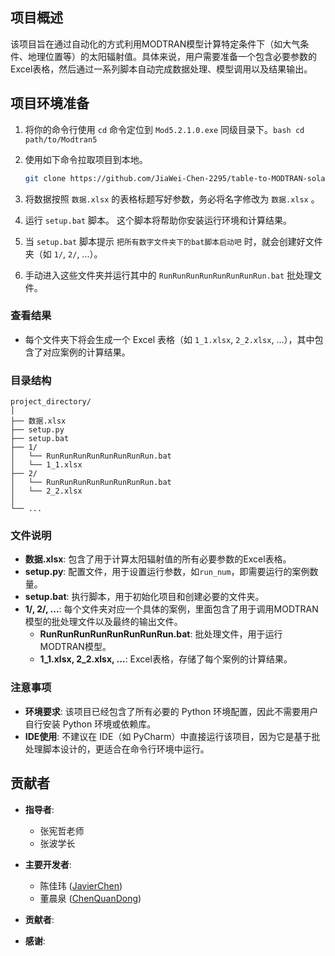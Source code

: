 ## 项目概述

该项目旨在通过自动化的方式利用MODTRAN模型计算特定条件下（如大气条件、地理位置等）的太阳辐射值。具体来说，用户需要准备一个包含必要参数的Excel表格，然后通过一系列脚本自动完成数据处理、模型调用以及结果输出。

## 项目环境准备

1. 将你的命令行使用 `cd` 命令定位到 `Mod5.2.1.0.exe` 同级目录下。```bash cd path/to/Modtran5```
2. 使用如下命令拉取项目到本地。
   
   ```bash
   git clone https://github.com/JiaWei-Chen-2295/table-to-MODTRAN-solar-radiation.git
   ```  
3. 将数据按照 `数据.xlsx` 的表格标题写好参数，务必将名字修改为 `数据.xlsx` 。
4. 运行 `setup.bat` 脚本。 这个脚本将帮助你安装运行环境和计算结果。
5. 当 `setup.bat` 脚本提示 `把所有数字文件夹下的bat脚本启动吧` 时，就会创建好文件夹（如 `1/`, `2/`, ...）。
6. 手动进入这些文件夹并运行其中的 `RunRunRunRunRunRunRunRun.bat` 批处理文件。

### 查看结果
  - 每个文件夹下将会生成一个 Excel 表格（如 `1_1.xlsx`, `2_2.xlsx`, ...），其中包含了对应案例的计算结果。

### 目录结构
```plaintext
project_directory/
│
├── 数据.xlsx
├── setup.py
├── setup.bat
├── 1/
│   └── RunRunRunRunRunRunRunRun.bat
│   └── 1_1.xlsx
├── 2/
│   └── RunRunRunRunRunRunRunRun.bat
│   └── 2_2.xlsx
│
└── ...
```

### 文件说明
- **数据.xlsx**: 包含了用于计算太阳辐射值的所有必要参数的Excel表格。
- **setup.py**: 配置文件，用于设置运行参数，如`run_num`，即需要运行的案例数量。
- **setup.bat**: 执行脚本，用于初始化项目和创建必要的文件夹。
- **1/, 2/, ...**: 每个文件夹对应一个具体的案例，里面包含了用于调用MODTRAN模型的批处理文件以及最终的输出文件。
  - **RunRunRunRunRunRunRunRun.bat**: 批处理文件，用于运行MODTRAN模型。
  - **1_1.xlsx, 2_2.xlsx, ...**: Excel表格，存储了每个案例的计算结果。

### 注意事项
- **环境要求**: 该项目已经包含了所有必要的 Python 环境配置，因此不需要用户自行安装 Python 环境或依赖库。
- **IDE使用**: 不建议在 IDE（如 PyCharm）中直接运行该项目，因为它是基于批处理脚本设计的，更适合在命令行环境中运行。

## 贡献者
- **指导者**:
  - 张宪哲老师 
  - 张波学长
- **主要开发者**:
  - 陈佳玮 ([JavierChen](https://github.com/JiaWei-Chen-2295))
  - 董晨泉 ([ChenQuanDong](https://github.com/DCQ200849))

- **贡献者**:
- **感谢**:
